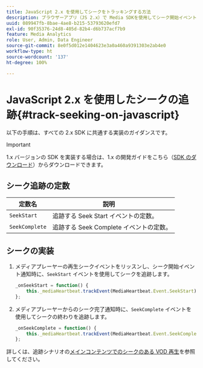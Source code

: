 ```yaml
---
title: JavaScript 2.x を使用してシークをトラッキングする方法
description: ブラウザーアプリ（JS 2.x）で Media SDKを使用してシーク開始イベントとシーク完了イベントをトラッキングする方法を説明します。
uuid: 089947fb-8bae-4ae8-b215-53793620efd7
exl-id: 90f35376-24d8-405d-82b4-d6b737acf7b9
feature: Media Analytics
role: User, Admin, Data Engineer
source-git-commit: 8e0f5d012e1404623e3a0a460a9391303e2ab4e0
workflow-type: ht
source-wordcount: '137'
ht-degree: 100%

---
```


# JavaScript 2.x を使用したシークの追跡{#track-seeking-on-javascript}

以下の手順は、すべての 2.x SDK に共通する実装のガイダンスです。

>[!IMPORTANT]
>
>1.x バージョンの SDK を実装する場合は、1.x の開発ガイドをこちら（[SDK のダウンロード](/help/sdk-implement/download-sdks.md)）からダウンロードできます。

## シーク追跡の定数

| 定数名 | 説明     |
|---|---|
| `SeekStart` | 追跡する Seek Start イベントの定数。 |
| `SeekComplete` | 追跡する Seek Complete イベントの定数。 |

## シークの実装

1. メディアプレーヤーの再生シークイベントをリッスンし、シーク開始イベント通知時に、`SeekStart` イベントを使用してシークを追跡します。

   ```js
   _onSeekStart = function() {
       this._mediaHeartbeat.trackEvent(MediaHeartbeat.Event.SeekStart);
   };
   ```

1. メディアプレーヤーからのシーク完了通知時に、`SeekComplete` イベントを使用してシークの終わりを追跡します。

   ```js
   _onSeekComplete = function() {
       this._mediaHeartbeat.trackEvent(MediaHeartbeat.Event.SeekComplete);
   };
   ```

詳しくは、追跡シナリオの[メインコンテンツでのシークのある VOD 再生](/help/sdk-implement/tracking-scenarios/vod-seeking.md)を参照してください。
